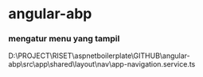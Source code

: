 # angular-abp
### mengatur menu yang tampil
D:\PROJECT\RISET\aspnetboilerplate\GITHUB\angular-abp\src\app\shared\layout\nav\app-navigation.service.ts
